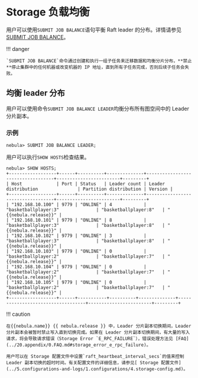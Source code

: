 # Storage 负载均衡

用户可以使用`SUBMIT JOB BALANCE`语句平衡 Raft leader 的分布。详情请参见 [SUBMIT JOB BALANCE](../synchronization-and-migration/2.balance-syntax.md)。

!!! danger

    `SUBMIT JOB BALANCE`命令通过创建和执行一组子任务来迁移数据和均衡分片分布，**禁止**停止集群中的任何机器或改变机器的 IP 地址，直到所有子任务完成，否则后续子任务会失败。


## 均衡 leader 分布

用户可以使用命令`SUBMIT JOB BALANCE LEADER`均衡分布所有图空间中的 Leader 分片副本。

### 示例

```ngql
nebula> SUBMIT JOB BALANCE LEADER;
```

用户可以执行`SHOW HOSTS`检查结果。

```ngql
nebula> SHOW HOSTS;
+------------------+------+----------+--------------+-----------------------------------+------------------------+---------+
| Host             | Port | Status   | Leader count | Leader distribution               | Partition distribution | Version |
+------------------+------+----------+--------------+-----------------------------------+------------------------+---------+
| "192.168.10.100" | 9779 | "ONLINE" | 4            | "basketballplayer:3"              | "basketballplayer:8"   | "{{nebula.release}}" |
| "192.168.10.101" | 9779 | "ONLINE" | 8            | "basketballplayer:3"              | "basketballplayer:8"   | "{{nebula.release}}" |
| "192.168.10.102" | 9779 | "ONLINE" | 3            | "basketballplayer:3"              | "basketballplayer:8"   | "{{nebula.release}}" |
| "192.168.10.103" | 9779 | "ONLINE" | 0            | "basketballplayer:2"              | "basketballplayer:7"   | "{{nebula.release}}" |
| "192.168.10.104" | 9779 | "ONLINE" | 0            | "basketballplayer:2"              | "basketballplayer:7"   | "{{nebula.release}}" |
| "192.168.10.105" | 9779 | "ONLINE" | 0            | "basketballplayer:2"              | "basketballplayer:7"   | "{{nebula.release}}" |
+------------------+------+-----------+----------+--------------+-----------------------------------+------------------------+---------+
```

!!! caution

    在{{nebula.name}} {{ nebula.release }} 中，Leader 分片副本切换期间，Leader 分片副本会被暂时禁止写入直到切换完成。如果在 Leader 分片副本切换期间，有大量的写入请求，将会导致请求错误（Storage Error `E_RPC_FAILURE`），错误处理方法见 [FAQ](../20.appendix/0.FAQ.md#storage_error_e_rpc_failure)。
    
    用户可以在 Storage 配置文件中设置`raft_heartbeat_interval_secs`的值来控制 Leader 副本切换的超时时间。有关配置文件的详细信息，请参见[ Storage 配置文件](../5.configurations-and-logs/1.configurations/4.storage-config.md)。

